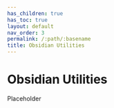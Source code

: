 ```yaml
---
has_children: true
has_toc: true
layout: default
nav_order: 3
permalink: /:path/:basename
title: Obsidian Utilities
---
```


# Obsidian Utilities

Placeholder
